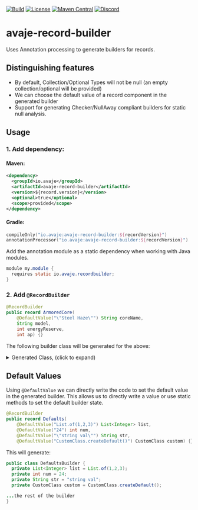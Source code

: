 [![Build](https://github.com/avaje/avaje-spi-service/actions/workflows/build.yml/badge.svg)](https://github.com/avaje/avaje-spi-service/actions/workflows/build.yml)
[![License](https://img.shields.io/badge/License-Apache%202.0-blue.svg)](https://github.com/avaje/avaje-spi-service/blob/master/LICENSE)
[![Maven Central](https://img.shields.io/maven-central/v/io.avaje/avaje-record-builder.svg?label=Maven%20Central)](https://mvnrepository.com/artifact/io.avaje/avaje-record-builder)
[![Discord](https://img.shields.io/discord/1074074312421683250?color=%237289da&label=discord)](https://discord.gg/Qcqf9R27BR)
# avaje-record-builder
Uses Annotation processing to generate builders for records.

## Distinguishing features
- By default, Collection/Optional Types will not be null (an empty collection/optional will be provided)
- We can choose the default value of a record component in the generated builder
- Support for generating Checker/NullAway compliant builders for static null analysis.
## Usage

### 1. Add dependency:

#### Maven:
```xml
<dependency>
  <groupId>io.avaje</groupId>
  <artifactId>avaje-record-builder</artifactId>
  <version>${record.version}</version>
  <optional>true</optional>
  <scope>provided</scope>
</dependency>
```

#### Gradle:
```kotlin
compileOnly("io.avaje:avaje-record-builder:${recordVersion}")
annotationProcessor("io.avaje:avaje-record-builder:${recordVersion}")
```

Add the annotation module as a static dependency when working with Java modules.
```java
module my.module {
  requires static io.avaje.recordbuilder;
}
```
### 2. Add `@RecordBuilder`
```java
@RecordBuilder
public record ArmoredCore(
    @DefaultValue("\"Steel Haze\"") String coreName,
    String model,
    int energyReserve, 
    int ap) {}
```

The following builder class will be generated for the above:
<details>
    <summary>Generated Class, (click to expand)</summary>
<pre content="java">
/**  Builder class for {@link ArmoredCore} */
public class ArmoredCoreBuilder {
  private String coreName = "Steel Haze";
  private String model;
  private int energyReserve;
  private int ap;

  private ArmoredCoreBuilder() {
  }

  private ArmoredCoreBuilder(String coreName, String model, int energyReserve, int ap) {
    this.coreName = coreName;
    this.model = model;
    this.energyReserve = energyReserve;
    this.ap = ap;
  }

  /**
   * Return a new builder with all fields set to default Java values
   */
  public static ArmoredCoreBuilder builder() {
      return new ArmoredCoreBuilder();
  }

  /**
   * Return a new builder with all fields set to the values taken from the given record instance
   */
  public static ArmoredCoreBuilder builder(ArmoredCore from) {
      return new ArmoredCoreBuilder(from.coreName(), from.model(), from.energyReserve(), from.ap());
  }

  /**
   * Return a new ArmoredCore instance with all fields set to the current values in this builder
   */
  public ArmoredCore build() {
      return new ArmoredCore(coreName, model, energyReserve, ap);
  }
  /**
   * Set a new value for the {@code coreName} record component in the builder
   */
  public ArmoredCoreBuilder coreName(String coreName) {
      this.coreName = coreName;
      return this;
  }
  /**
   * Set a new value for the {@code model} record component in the builder
   */
  public ArmoredCoreBuilder model(String model) {
      this.model = model;
      return this;
  }
  /**
   * Set a new value for the {@code energyReserve} record component in the builder
   */
  public ArmoredCoreBuilder energyReserve(int energyReserve) {
      this.energyReserve = energyReserve;
      return this;
  }
  /**
   * Set a new value for the {@code ap} record component in the builder
   */
  public ArmoredCoreBuilder ap(int ap) {
      this.ap = ap;
      return this;
  }
}
  </pre>
</details>

## Default Values
Using `@DefaultValue` we can directly write the code to set the default value in the generated builder. This allows us to directly write a value or use static methods to set the default builder state.
```java
@RecordBuilder
public record Defaults(
    @DefaultValue("List.of(1,2,3)") List<Integer> list,
    @DefaultValue("24") int num,
    @DefaultValue("\"string val\"") String str,
    @DefaultValue("CustomClass.createDefault()") CustomClass custom) {}
```

This will generate:
```java
public class DefaultsBuilder {
  private List<Integer> list = List.of(1,2,3);
  private int num = 24;
  private String str = "string val";
  private CustomClass custom = CustomClass.createDefault();

...the rest of the builder
}
```
